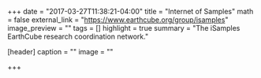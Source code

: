+++
date = "2017-03-27T11:38:21-04:00"
title = "Internet of Samples"
math = false
external_link = "https://www.earthcube.org/group/isamples"
image_preview = ""
tags = []
highlight = true
summary = "The iSamples EarthCube research coordination network."

[header]
  caption = ""
  image = ""

+++

